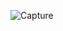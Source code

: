 ![Capture](https://github.com/usaidahmed0/Amazon-Clone/assets/161878712/626f475a-6884-42c0-b093-11343e83b398)
